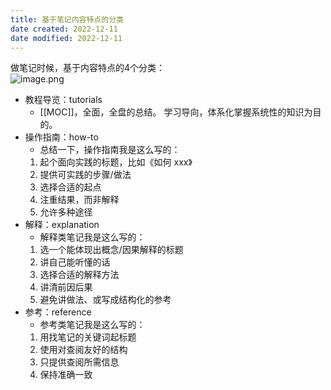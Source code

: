 ```yaml
---
title: 基于笔记内容特点的分类
date created: 2022-12-11
date modified: 2022-12-11
---
```


做笔记时候，基于内容特点的4个分类：  
![image.png](https://img.oldwinter.top/20221210011935.png)

- 教程导览：tutorials
	- [[MOC]]，全面，全盘的总结。 学习导向，体系化掌握系统性的知识为目的。
- 操作指南：how-to
	- 总结一下，操作指南我是这么写的：
	1. 起个面向实践的标题，比如《如何 xxx》
	2. 提供可实践的步骤/做法
	3. 选择合适的起点
	4. 注重结果，而非解释
	5. 允许多种途径
- 解释：explanation
	- 解释类笔记我是这么写的：
	1. 选一个能体现出概念/因果解释的标题
	2. 讲自己能听懂的话
	3. 选择合适的解释方法
	4. 讲清前因后果
	5. 避免讲做法、或写成结构化的参考
- 参考：reference
	- 参考类笔记我是这么写的：
	1. 用找笔记的关键词起标题
	2. 使用对查阅友好的结构
	3. 只提供查阅所需信息
	4. 保持准确一致
